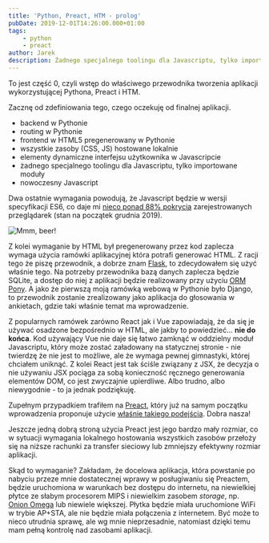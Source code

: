 ```yaml
---
title: 'Python, Preact, HTM - prolog'
pubDate: 2019-12-01T14:26:00.000+01:00
tags:
    - python
    - preact
author: Jarek
description: Żadnego specjalnego toolingu dla Javascriptu, tylko importowane moduły!
---
```


To jest część 0, czyli wstęp do właściwego przewodnika tworzenia aplikacji wykorzystującej Pythona, Preact i HTM.

Zacznę od zdefiniowania tego, czego oczekuję od finalnej aplikacji.

-   backend w Pythonie
-   routing w Pythonie
-   frontend w HTML5 pregenerowany w Pythonie
-   wszystkie zasoby (CSS, JS) hostowane lokalnie
-   elementy dynamiczne interfejsu użytkownika w Javascripcie
-   żadnego specjalnego toolingu dla Javascriptu, tylko importowane moduły
-   nowoczesny Javascript

Dwa ostatnie wymagania powodują, że Javascript będzie w wersji specyfikacji ES6, co daje mi [nieco ponad 88% pokrycia](https://caniuse.com/#feat=es6-module) zarejestrowanych przeglądarek (stan na początek grudnia 2019).

![Mmm, beer!](https://1.bp.blogspot.com/-McmxL6iYrOs/XePAfW8wtMI/AAAAAAAAHHU/FyIVxUaBAFEZnWlDCmQL_P1AvlWZQnLJACKgBGAsYHg/s800/IMG_0212.JPG)

Z kolei wymaganie by HTML był pregenerowany przez kod zaplecza wymaga użycia ramówki aplikacyjnej która potrafi generować HTML. Z racji tego że piszę przewodnik, a dobrze znam [Flask](https://flask.palletsprojects.com/), to zdecydowałem się użyć właśnie tego. Na potrzeby przewodnika bazą danych zaplecza będzie SQLite, a dostęp do niej z aplikacji będzie realizowany przy użyciu [ORM Pony](https://docs.ponyorm.org/). A jako że pierwszą moją ramówką webową w Pythonie było Django, to przewodnik zostanie zrealizowany jako aplikacja do głosowania w ankietach, gdzie taki właśnie temat ma wprowadzenie.

Z popularnych ramówek zarówno React jak i Vue zapowiadają, że da się je używać osadzone bezpośrednio w HTML, ale jakby to powiedzieć... **nie do końca**. Kod używający Vue nie daje się łatwo zamknąć w oddzielny moduł Javascriptu, który może zostać załadowany na statycznej stronie - nie twierdzę że nie jest to możliwe, ale że wymaga pewnej gimnastyki, której chciałem uniknąć. Z kolei React jest tak ściśle związany z JSX, że decyzja o nie używaniu JSX pociąga za sobą konieczność ręcznego generowania elementów DOM, co jest zwyczajnie upierdliwe. Albo trudno, albo niewygodnie - to ja jednak podziękuję.

Zupełnym przypadkiem trafiłem na [Preact](https://preactjs.com/), który już na samym początku wprowadzenia proponuje użycie [właśnie takiego podejścia](https://preactjs.com/guide/v10/getting-started#alternatives-to-jsx). Dobra nasza!

Jeszcze jedną dobrą stroną użycia Preact jest jego bardzo mały rozmiar, co w sytuacji wymagania lokalnego hostowania wszystkich zasobów przełoży się na niższe rachunki za transfer sieciowy lub zmniejszy efektywny rozmiar aplikacji.

Skąd to wymaganie? Zakładam, że docelowa aplikacja, która powstanie po nabyciu przeze mnie dostatecznej wprawy w posługiwaniu się Preactem, będzie uruchomiona w warunkach bez dostępu do internetu, na niewielkiej płytce ze słabym procesorem MIPS i niewielkim zasobem _storage_, np. [Onion Omega](https://docs.onion.io/omega2-docs/omega2p.html#omega2p) lub niewiele większej. Płytka będzie miała uruchomione WiFi w trybie AP+STA, ale nie będzie miała połączenia z internetem. Być może to nieco utrudnia sprawę, ale wg mnie nieprzesadnie, natomiast dzięki temu mam pełną kontrolę nad zasobami aplikacji.
